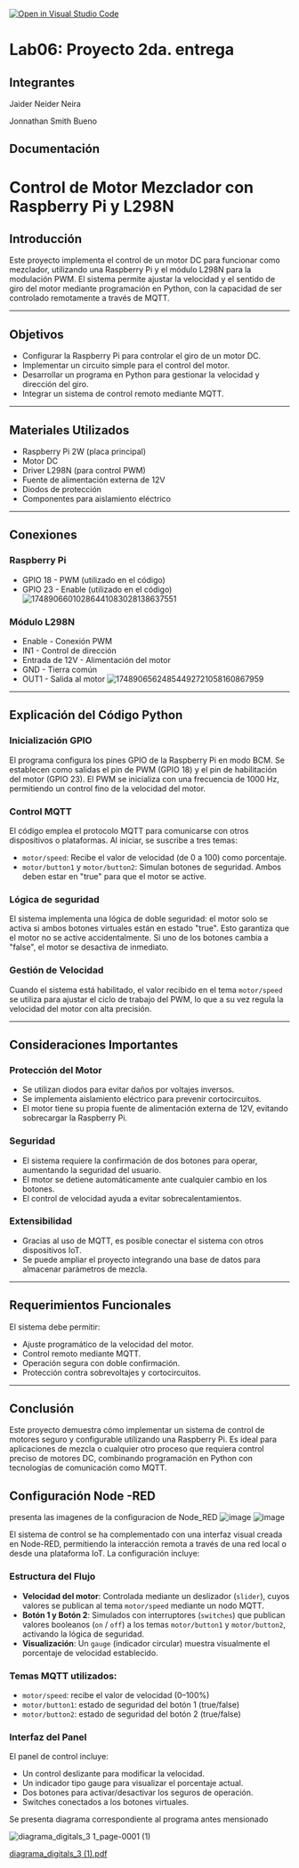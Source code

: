 [![Open in Visual Studio Code](https://classroom.github.com/assets/open-in-vscode-2e0aaae1b6195c2367325f4f02e2d04e9abb55f0b24a779b69b11b9e10269abc.svg)](https://classroom.github.com/online_ide?assignment_repo_id=19559610&assignment_repo_type=AssignmentRepo)
# Lab06: Proyecto 2da. entrega


## Integrantes

Jaider Neider Neira


Jonnathan Smith Bueno 

## Documentación

# Control de Motor Mezclador con Raspberry Pi y L298N

## Introducción

Este proyecto implementa el control de un motor DC para funcionar como mezclador, utilizando una Raspberry Pi y el módulo L298N para la modulación PWM. El sistema permite ajustar la velocidad y el sentido de giro del motor mediante programación en Python, con la capacidad de ser controlado remotamente a través de MQTT.

---

## Objetivos

- Configurar la Raspberry Pi para controlar el giro de un motor DC.  
- Implementar un circuito simple para el control del motor.  
- Desarrollar un programa en Python para gestionar la velocidad y dirección del giro.  
- Integrar un sistema de control remoto mediante MQTT.

---

## Materiales Utilizados

- Raspberry Pi 2W (placa principal)  
- Motor DC  
- Driver L298N (para control PWM)  
- Fuente de alimentación externa de 12V  
- Diodos de protección  
- Componentes para aislamiento eléctrico

---

## Conexiones

### Raspberry Pi
  

- GPIO 18 - PWM (utilizado en el código)  
- GPIO 23 - Enable (utilizado en el código)
![17489066010286441083028138637551](https://github.com/user-attachments/assets/27aa61e4-8d23-4efe-9679-46ed9e04cf93)

### Módulo L298N

- Enable - Conexión PWM  
- IN1 - Control de dirección  
- Entrada de 12V - Alimentación del motor  
- GND - Tierra común  
- OUT1 - Salida al motor
![17489065624854492721058160867959](https://github.com/user-attachments/assets/5151dda1-6e18-451c-b993-a8c16cf7b943)

---

## Explicación del Código Python

### Inicialización GPIO

El programa configura los pines GPIO de la Raspberry Pi en modo BCM. Se establecen como salidas el pin de PWM (GPIO 18) y el pin de habilitación del motor (GPIO 23). El PWM se inicializa con una frecuencia de 1000 Hz, permitiendo un control fino de la velocidad del motor.

### Control MQTT

El código emplea el protocolo MQTT para comunicarse con otros dispositivos o plataformas. Al iniciar, se suscribe a tres temas:

- `motor/speed`: Recibe el valor de velocidad (de 0 a 100) como porcentaje.  
- `motor/button1` y `motor/button2`: Simulan botones de seguridad. Ambos deben estar en "true" para que el motor se active.

### Lógica  de seguridad

El sistema implementa una lógica de doble seguridad: el motor solo se activa si ambos botones virtuales están en estado "true". Esto garantiza que el motor no se active accidentalmente. Si uno de los botones cambia a "false", el motor se desactiva de inmediato.

### Gestión de Velocidad

Cuando el sistema está habilitado, el valor recibido en el tema `motor/speed` se utiliza para ajustar el ciclo de trabajo del PWM, lo que a su vez regula la velocidad del motor con alta precisión.

---

## Consideraciones Importantes

### Protección del Motor

- Se utilizan diodos para evitar daños por voltajes inversos.  
- Se implementa aislamiento eléctrico para prevenir cortocircuitos.  
- El motor tiene su propia fuente de alimentación externa de 12V, evitando sobrecargar la Raspberry Pi.

### Seguridad

- El sistema requiere la confirmación de dos botones para operar, aumentando la seguridad del usuario.  
- El motor se detiene automáticamente ante cualquier cambio en los botones.  
- El control de velocidad ayuda a evitar sobrecalentamientos.

### Extensibilidad

- Gracias al uso de MQTT, es posible conectar el sistema con otros dispositivos IoT.  
- Se puede ampliar el proyecto integrando una base de datos para almacenar parámetros de mezcla.


---

## Requerimientos Funcionales

El sistema debe permitir:

- Ajuste programático de la velocidad del motor.  
- Control remoto mediante MQTT.  
- Operación segura con doble confirmación.  
- Protección contra sobrevoltajes y cortocircuitos.

---

## Conclusión

Este proyecto demuestra cómo implementar un sistema de control de motores seguro y configurable utilizando una Raspberry Pi. Es ideal para aplicaciones de mezcla o cualquier otro proceso que requiera control preciso de motores DC, combinando programación en Python con tecnologías de comunicación como MQTT.

 ## Configuración Node -RED
 
presenta las imagenes de la configuracion de Node_RED
![image](https://github.com/user-attachments/assets/9fc83c6f-8558-40d1-8d62-56b67b5fcf58)
![image](https://github.com/user-attachments/assets/6da6fbbf-53b2-4dd4-a330-0387ad3a42aa)




El sistema de control se ha complementado con una interfaz visual creada en Node-RED, permitiendo la interacción remota a través de una red local o desde una plataforma IoT. La configuración incluye:

### Estructura del Flujo

- **Velocidad del motor**: Controlada mediante un deslizador (`slider`), cuyos valores se publican al tema `motor/speed` mediante un nodo MQTT.
- **Botón 1 y Botón 2**: Simulados con interruptores (`switches`) que publican valores booleanos (`on` / `off`) a los temas `motor/button1` y `motor/button2`, activando la lógica de seguridad.
- **Visualización**: Un `gauge` (indicador circular) muestra visualmente el porcentaje de velocidad establecido.

### Temas MQTT utilizados:

- `motor/speed`: recibe el valor de velocidad (0–100%)
- `motor/button1`: estado de seguridad del botón 1 (true/false)
- `motor/button2`: estado de seguridad del botón 2 (true/false)

### Interfaz del Panel

El panel de control incluye:
- Un control deslizante para modificar la velocidad.
- Un indicador tipo gauge para visualizar el porcentaje actual.
- Dos botones para activar/desactivar los seguros de operación.
- Switches conectados a los botones virtuales.




Se presenta diagrama correspondiente al programa antes mensionado

![diagrama_digitals_3 1_page-0001 (1)](https://github.com/user-attachments/assets/b93b491b-d603-4eb0-92cd-b1329c823e8f)

[diagrama_digitals_3 (1).pdf](https://github.com/user-attachments/files/20528085/diagrama_digitals_3.1.pdf)
